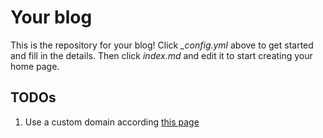 # Your blog

This is the repository for your blog! Click *_config.yml* above to get started and fill in the details. Then click *index.md* and edit it to start creating your home page.

## TODOs

1. Use a custom domain according [this page](https://dev.to/trentyang/how-to-setup-google-domain-for-github-pages-1p58)
